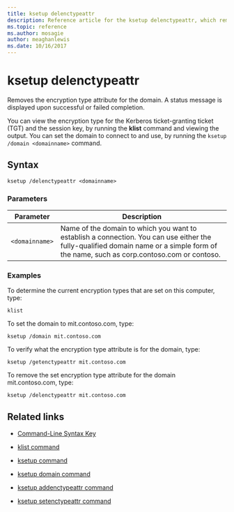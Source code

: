 ```yaml
---
title: ksetup delenctypeattr
description: Reference article for the ksetup delenctypeattr, which removes the encryption type attribute for the domain.
ms.topic: reference
ms.author: mosagie
author: meaghanlewis
ms.date: 10/16/2017
---
```


# ksetup delenctypeattr

Removes the encryption type attribute for the domain. A status message is displayed upon successful or failed completion.

You can view the encryption type for the Kerberos ticket-granting ticket (TGT) and the session key, by running the **klist** command and viewing the output. You can set the domain to connect to and use, by running the `ksetup /domain <domainname>` command.

## Syntax

```
ksetup /delenctypeattr <domainname>
```

### Parameters

| Parameter | Description |
| ----------| ----------- |
| `<domainname>` | Name of the domain to which you want to establish a connection. You can use either the fully-qualified domain name or a simple form of the name, such as corp.contoso.com or contoso. |

### Examples

To determine the current encryption types that are set on this computer, type:

```
klist
```

To set the domain to mit.contoso.com, type:

```
ksetup /domain mit.contoso.com
```

To verify what the encryption type attribute is for the domain, type:

```
ksetup /getenctypeattr mit.contoso.com
```

To remove the set encryption type attribute for the domain mit.contoso.com, type:

```
ksetup /delenctypeattr mit.contoso.com
```

## Related links

- [Command-Line Syntax Key](command-line-syntax-key.md)

- [klist command](klist.md)

- [ksetup command](ksetup.md)

- [ksetup domain command](ksetup-domain.md)

- [ksetup addenctypeattr command](ksetup-addenctypeattr.md)

- [ksetup setenctypeattr command](ksetup-setenctypeattr.md)
